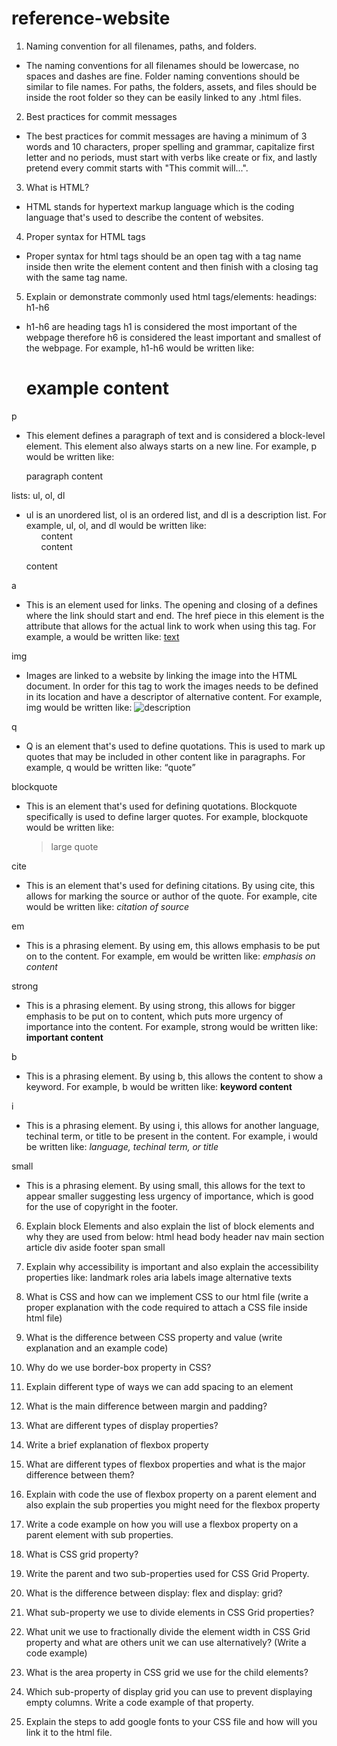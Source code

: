 # reference-website
1. Naming convention for all filenames, paths, and folders.
- The naming conventions for all filenames should be lowercase, no spaces and dashes are fine. Folder naming conventions should be similar to file names. For paths, the folders, assets, and files should be inside the root folder so they can be easily linked to any .html files.

2. Best practices for commit messages
- The best practices for commit messages are having a minimum of 3 words and 10 characters, proper spelling and grammar, capitalize first letter and no periods, must start with verbs like create or fix, and lastly pretend every commit starts with "This commit will...".

3. What is HTML?
- HTML stands for hypertext markup language which is the coding language that's used to describe the content of websites.


4. Proper syntax for HTML tags
- Proper syntax for html tags should be an open tag with a tag name inside then write the element content and then finish with a closing tag with the same tag name.

5. Explain or demonstrate commonly used html tags/elements:
headings: h1-h6
- h1-h6 are heading tags h1 is considered the most important of the webpage therefore h6 is considered the least important and smallest of the webpage.
For example, h1-h6 would be written like:
    <h1>example content</h1>

p
- This element defines a paragraph of text and is considered a block-level element. This element also always starts on a new line.
For example, p would be written like:
    <p>paragraph content</p>

lists: ul, ol, dl
- ul is an unordered list, ol is an ordered list, and dl is a description list.
For example, ul, ol, and dl would be written like:
    <ul>content</ul>    <ol>content</ol>    <dl>content</dl>

a
- This is an element used for links. The opening and closing of a defines where the link should start and end. The href piece in this element is the attribute that allows for the actual link to work when using this tag.
For example, a would be written like:
    <a href="link">text</a>

img
- Images are linked to a website by linking the image into the HTML document. In order for this tag to work the images needs to be defined in its location and have a descriptor of alternative content.
For example, img would be written like:
    <img src="image location" alt="description"/>

q
- Q is an element that's used to define quotations. This is used to mark up quotes that may be included in other content like in paragraphs.
For example, q would be written like:
    <q>quote</q>

blockquote
- This is an element that's used for defining quotations. Blockquote specifically is used to define larger quotes.
For example, blockquote would be written like:
    <blockquote>large quote</blockquote>

cite
- This is an element that's used for defining citations. By using cite, this allows for marking the source or author of the quote.
For example, cite would be written like:
    <cite>citation of source</cite>

em
- This is a phrasing element. By using em, this allows emphasis to be put on to the content. 
For example, em would be written like:
    <em>emphasis on content</em>

strong
- This is a phrasing element. By using strong, this allows for bigger emphasis to be put on to content, which puts more urgency of importance into the content.
For example, strong would be written like:
    <strong>important content</strong>

b
- This is a phrasing element. By using b, this allows the content to show a keyword.
For example, b would be written like:
    <b>keyword content</b>

i
- This is a phrasing element. By using i, this allows for another language, techinal term, or title to be present in the content.
For example, i would be written like:
<i>language, techinal term, or title</i>

small
- This is a phrasing element. By using small, this allows for the text to appear smaller suggesting less urgency of importance, which is good for the use of copyright in the footer.

6. Explain block Elements and also explain the list of block elements and why they are used from below:
html
head
body
header
nav
main
section
article
div
aside
footer
span
small

7. Explain why accessibility is important and also explain the accessibility properties like:
landmark roles
aria labels
image alternative texts

8. What is CSS and how can we implement CSS to our html file (write a proper explanation with the code required to attach a CSS file inside html file)

9. What is the difference between CSS property and value (write explanation and an example code)

10. Why do we use border-box property in CSS?

11. Explain different type of ways we can add spacing to an element

12. What is the main difference between margin and padding?

13. What are different types of display properties?

14. Write a brief explanation of flexbox property

15. What are different types of flexbox properties and what is the major difference between them?

16. Explain with code the use of flexbox property on a parent element and also explain the sub properties you might need for the flexbox property

17. Write a code example on how you will use a flexbox property on a parent element with sub properties.

18. What is CSS grid property?

19. Write the parent and two sub-properties used for CSS Grid Property.

20. What is the difference between display: flex and display: grid?

21. What sub-property we use to divide elements in CSS Grid properties?

22. What unit we use to fractionally divide the element width in CSS Grid property and what are others unit we can use alternatively? (Write a code example)

23. What is the area property in CSS grid we use for the child elements?

24. Which sub-property of display grid you can use to prevent displaying empty columns. Write a code example of that property.

25. Explain the steps to add google fonts to your CSS file and how will you link it to the html file.